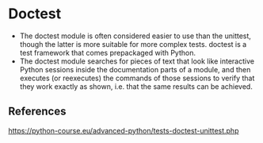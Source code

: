 # Doctest

- The doctest module is often considered easier to use than the unittest, though the latter is more suitable for more complex tests. doctest is a test framework that comes prepackaged with Python.
- The doctest module searches for pieces of text that look like interactive Python sessions inside the documentation parts of a module, and then executes (or reexecutes) the commands of those sessions to verify that they work exactly as shown, i.e. that the same results can be achieved.

## References
https://python-course.eu/advanced-python/tests-doctest-unittest.php

